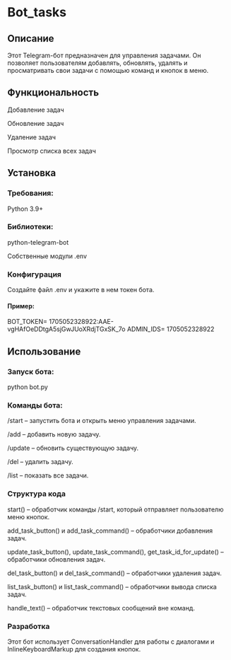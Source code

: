 # Bot_tasks
## Описание

Этот Telegram-бот предназначен для управления задачами. Он позволяет пользователям добавлять, обновлять, удалять и просматривать свои задачи с помощью команд и кнопок в меню.

## Функциональность

Добавление задач

Обновление задач

Удаление задач

Просмотр списка всех задач

## Установка

### Требования:

Python 3.9+

### Библиотеки:

python-telegram-bot

Собственные модули .env

### Конфигурация

Создайте файл .env и укажите в нем токен бота.

#### Пример:
BOT_TOKEN= 1705052328922:AAE-vgHAfOeDDtgA5sjGwJUoXRdjTGxSK_7o
ADMIN_IDS= 1705052328922

## Использование

### Запуск бота:

python bot.py

### Команды бота:

/start – запустить бота и открыть меню управления задачами.

/add – добавить новую задачу.

/update – обновить существующую задачу.

/del – удалить задачу.

/list – показать все задачи.

### Структура кода

start() – обработчик команды /start, который отправляет пользователю меню кнопок.

add_task_button() и add_task_command() – обработчики добавления задач.

update_task_button(), update_task_command(), get_task_id_for_update() – обработчики обновления задач.

del_task_button() и del_task_command() – обработчики удаления задач.

list_task_button() и list_task_command() – обработчики вывода списка задач.

handle_text() – обработчик текстовых сообщений вне команд.

### Разработка

Этот бот использует ConversationHandler для работы с диалогами и InlineKeyboardMarkup для создания кнопок.

